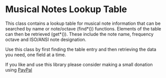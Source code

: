 # Musical Notes Lookup Table #
 
This class contains a lookup table for musical note information that
can be searched by name or note/octave (find\*()) functions. Elements of
the table can then be retrieved (get\*()). These include the note name, 
frequency octave and ISO/ANSI note designation.

Use this class by first finding the table entry and then retrieving the 
data you need, one field at a time.

If you like and use this library please consider making a small donation using [PayPal](https://paypal.me/MajicDesigns/4USD)
